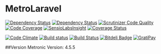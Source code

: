 # MetroLaravel

[![Dependency Status](https://www.versioneye.com/user/projects/5717aaa2fcd19a0051855f21/badge.svg?style=flat)](https://www.versioneye.com/user/projects/5717aaa2fcd19a0051855f21)
[![Dependency Status](https://www.versioneye.com/user/projects/5717aaa3fcd19a0045441717/badge.svg?style=flat)](https://www.versioneye.com/user/projects/5717aaa3fcd19a0045441717)
[![Scrutinizer Code Quality](https://scrutinizer-ci.com/g/aasanchez/MetroVel/badges/quality-score.png?b=master)](https://scrutinizer-ci.com/g/aasanchez/MetroVel/?branch=master)
[![Code Coverage](https://scrutinizer-ci.com/g/aasanchez/MetroVel/badges/coverage.png?b=master)](https://scrutinizer-ci.com/g/aasanchez/MetroVel/?branch=master)
[![SensioLabsInsight](https://insight.sensiolabs.com/projects/391387fe-829f-4a8b-9d44-56942437ad8b/mini.png)](https://insight.sensiolabs.com/projects/391387fe-829f-4a8b-9d44-56942437ad8b)
[![Coverage Status](https://coveralls.io/repos/github/aasanchez/MetroVel/badge.svg?branch=master)](https://coveralls.io/github/aasanchez/MetroVel?branch=master)

[![Code Climate](https://codeclimate.com/github/aasanchez/MetroLaravel/badges/gpa.svg)](https://codeclimate.com/github/aasanchez/MetroLaravel)
[![Build status](https://ci.appveyor.com/api/projects/status/tmn9u0he5rd2a7ob?svg=true)](https://ci.appveyor.com/project/aasanchez/metrolaravel)
[![Build Status](https://travis-ci.org/aasanchez/MetroLaravel.svg)](https://travis-ci.org/aasanchez/MetroLaravel)
[![Bitdeli Badge](https://d2weczhvl823v0.cloudfront.net/aasanchez/metrolaravel/trend.png)](https://bitdeli.com/free "Bitdeli Badge")
[![GratiPay](https://img.shields.io/gratipay/aasanchez.svg)](https://gitter.im/aasanchez/MetroLaravel?utm_source=badge&utm_medium=badge&utm_campaign=pr-badge)

##Version 
Metronic Version: 4.5.5
